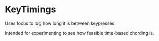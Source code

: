 # KeyTimings

Uses focus to log how long it is between keypresses.

Intended for experimenting to see how feasible time-based chording is.
